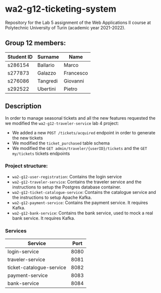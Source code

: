# wa2-g12-ticketing-system

Repository for the Lab 5 assignment of the Web Applications II course at Polytechnic University of Turin (academic year
2021-2022).

## Group 12 members:

| Student ID | Surname | Name |
| --- | --- | --- |
| s286154 | Ballario | Marco |
| s277873 | Galazzo | Francesco |
| s276086 | Tangredi | Giovanni |
| s292522 | Ubertini | Pietro |

## Description

In order to manage seasonal tickets and all the new features requested the we modified the `wa2-g12-traveler-service`
lab 4 project:

- We added a new `POST /tickets/acquired` endpoint in order to generate the new tickets
- We modified the `ticket_purchased` table schema
- We modified the `GET admin/traveler/{userID}/tickets` and the  `GET my/tickets` tickets endpoints

### Project structure:

- `wa2-g12-user-registration`: Contains the login service
- `wa2-g12-traveler-service`: Contains the traveler service and the instructions to setup the Postgres database
  container.
- `wa2-g12-ticket-catalogue-service`: Contains the catalogue service and the instructions to setup Apache Kafka.
- `wa2-g12-payment-service`: Contains the payment service. It requires Kafka.
- `wa2-g12-bank-service`: Contains the bank service, used to mock a real bank service. It requires Kafka.

### Services

| Service | Port |
| --- | --- |
| login-service | 8080 |
| traveler-service | 8081 |
| ticket-catalogue-service | 8082 |
| payment-service | 8083 |
| bank-service | 8084 |
